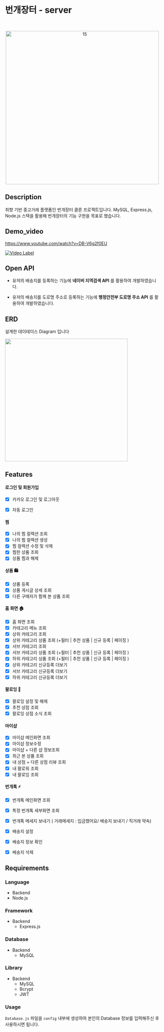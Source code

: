 # 번개장터 - server
<br/>
<p align="center">
  <img width="500" alt="15" src="https://api.seumlaw.com/images/seum_2b0c6bd440ca4a23a5ce5830026d67b0.jpg">
</p>

## Description

취향 기반 중고거래 플랫폼인 번개장터 클론 프로젝트입니다. MySQL, Express.js, Node.js 스택을 활용해 번개장터의 기능 구현을 목표로 했습니다.


## Demo_video

https://www.youtube.com/watch?v=DB-V6g2f0EU

[![Video Label](https://img.youtube.com/vi/DB-V6g2f0EU/0.jpg)](https://www.youtube.com/watch?v=DB-V6g2f0EU)


## Open API

- 유저의 배송지를 등록하는 기능에  **네이버 지역검색 API** 를 활용하여 개발하였습니다.
  

- 유저의 배송지를 도로명 주소로 등록하는 기능에 **행정안전부 도로명 주소 API** 를 활용하여 개발하였습니다.




## ERD
설계한 데이테이스 Diagram 입니다

<img src="https://postfiles.pstatic.net/MjAyMTA4MDFfMjE5/MDAxNjI3NzQ0NDAwMjA1.3XEGD_ssaCtC5NRf_Mp2E6Dy9K5BepBWt6wVVB9TioEg.v4RQYTOlHFyEZZKcp2eZIzpTBx0HWFbEVAJ3WILkxDgg.PNG.kkhhjj888/%EC%8A%A4%ED%81%AC%EB%A6%B0%EC%83%B7_2021-08-01_%EC%98%A4%EC%A0%84_12.12.30.png?type=w966" width="400">






## Features

#### 로그인 및 회원가입
   - [X] 카카오 로그인 및 로그아웃
   - [X] 자동 로그인

 
#### 찜 
   - [X] 나의 찜 컬렉션 조회
   - [X] 나의 찜 컬렉션 생성
   - [X] 찜 컬렉션 수정 및 삭제
   - [X] 찜한 상품 조회
   - [X] 상품 찜과 해제

#### 상품 🛍
   - [X] 상품 등록
   - [X] 상품 게시글 상세 조회
   - [X] 다른 구매자가 함께 본 상품 조회

#### 홈 화면 🏠
   - [X] 홈 화면 조회
   - [X] 카테고리 메뉴 조회
   - [X] 상위 카테고리 조회
   - [X] 상위 카테고리 상품 조회 (+필터 | 추천 상품 | 신규 등록 | 페이징 )
   - [X] 서브 카테고리 조회
   - [X] 서브 카테고리 상품 조회 (+필터 | 추천 상품 | 신규 등록 | 페이징 )
   - [X] 하위 카테고리 상품 조회 (+필터 | 추천 상품 | 신규 등록 | 페이징 )
   - [X] 상위 카테고리 신규등록 더보기
   - [X] 서브 카테고리 신규등록 더보기
   - [X] 하위 카테고리 신규등록 더보기
   
#### 팔로잉 💛
   - [X] 팔로잉 설정 및 해제
   - [X] 추천 상점 조회
   - [X] 팔로잉 상점 소식 조회
    
#### 마이샵
   - [X] 마이샵 메인화면 조회
   - [X] 마이샵 정보수정
   - [X] 마이샵 + 다른 샵 정보조회
   - [X] 최근 본 상품 조회
   - [X] 내 상점 + 다른 상점 리뷰 조회
   - [X] 내 팔로워 조회
   - [X] 내 팔로잉 조회

#### 번개톡 ⚡️
   - [X] 번개톡 메인화면 조회
   - [X] 특정 번개톡 세부화면 조회
   - [X] 번개톡 메세지 보내기 ( 거래메세지 : 입금했어요/ 배송지 보내기 / 직거래 약속)
   - [X] 배송지 설정
   - [X] 배송지 정보 확인
   - [X] 배송지 삭제


## Requirements

### Language
 - Backend
  - Node.js
  
### Framework
- Backend
  - Express.js
  
### Database
- Backend
  - MySQL
  
### Library
- Backend
  - MySQL
  - Bcrypt
  - JWT


### Usage
`Database.js` 파일을 `config` 내부에 생성하여 본인의 Database 정보를 입력해주신 후 사용하시면 됩니다.
